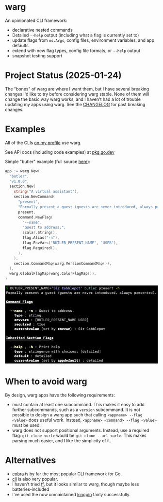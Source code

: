 # warg

An opinionated CLI framework:

- declarative nested commands
- Detailed `--help` output (including what a flag is currently set to)
- update flags from `os.Args`, config files, environment variables, and app defaults
- extend with new flag types, config file formats, or `--help` output
- snapshot testing support

# Project Status (2025-01-24)

The "bones" of warg are where I want them, but I have several breaking changes I'd like to try before considering warg stable. None of them will change the basic way warg works, and I haven't had a lot of trouble updating my apps using warg. See the [CHANGELOG](./CHANGELOG.md) for past breaking changes.

# Examples

All of the CLIs [on my profile](https://github.com/bbkane/bbkane) use warg.

See API docs (including code examples) at [pkg.go.dev](https://pkg.go.dev/go.bbkane.com/warg)

Simple "butler" example (full source [here](examples/butler/main.go)):

```go
app := warg.New(
  "butler",
  "v1.0.0",
  section.New(
    string("A virtual assistant"),
    section.NewCommand(
      "present",
      "Formally present a guest (guests are never introduced, always presented).",
      present,
      command.NewFlag(
        "--name",
        "Guest to address.",
        scalar.String(),
        flag.Alias("-n"),
        flag.EnvVars("BUTLER_PRESENT_NAME", "USER"),
        flag.Required(),
      ),
    ),
    section.CommandMap(warg.VersionCommandMap()),
  ),
  warg.GlobalFlagMap(warg.ColorFlagMap()),
)
```

<p align="center">
  <img src="img/image-20220114212104654.png" alt="Butler help screenshot"/>
</p>

# When to avoid warg

By design, warg apps have the following requirements:

- must contain at least one subcommand. This makes it easy to add further subcommands, such as a `version` subcommand.   It is not possible to design a warg app such that calling `<appname> --flag <value>` does useful work. Instead, `<appname> <command> --flag <value>` must be used.
- warg does not support positional arguments. Instead, use a required flag: `git clone <url>` would be `git clone --url <url>`. This makes parsing much easier, and I like the simplicity of it.

# Alternatives

- [cobra](https://github.com/spf13/cobra) is by far the most popular CLI framework for Go.
- [cli](https://github.com/urfave/cli) is also very popular.
- I haven't tried [ff](https://github.com/peterbourgon/ff), but it looks similar to warg, though maybe less batteries-included
- I've used the now unmaintained [kingpin](https://github.com/alecthomas/kingpin) fairly successfully.

